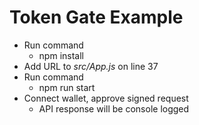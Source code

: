 # Token Gate Example

+ Run command
    + npm install
+ Add URL to _src/App.js_ on line 37
+ Run command
    + npm run start
+ Connect wallet, approve signed request
    + API response will be console logged
